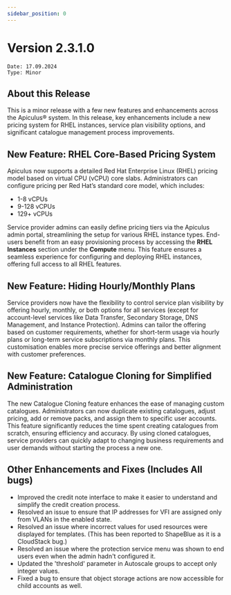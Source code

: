 ```yaml
---
sidebar_position: 0
---
```

# Version 2.3.1.0
```
Date: 17.09.2024
Type: Minor
```

## About this Release

This is a minor release with a few new features and enhancements across the Apiculus® system. In this release, key enhancements include a new pricing system for RHEL instances, service plan visibility options, and significant catalogue management process improvements.

## New Feature: RHEL Core-Based Pricing System

Apiculus now supports a detailed  Red Hat Enterprise Linux (RHEL) pricing model based on virtual CPU (vCPU) core slabs. Administrators can configure pricing per Red Hat’s standard core model, which includes:

- 1-8 vCPUs
- 9-128 vCPUs
- 129+ vCPUs

Service provider admins can easily define pricing tiers via the Apiculus admin portal, streamlining the setup for various RHEL instance types. End-users benefit from an easy provisioning process by accessing the **RHEL Instances** section under the **Compute** menu. This feature ensures a seamless experience for configuring and deploying RHEL instances, offering full access to all RHEL features.

## New Feature: Hiding Hourly/Monthly Plans

Service providers now have the flexibility to control service plan visibility by offering hourly, monthly, or both options for all services (except for account-level services like Data Transfer, Secondary Storage, DNS Management, and Instance Protection). Admins can tailor the offering based on customer requirements, whether for short-term usage via hourly plans or long-term service subscriptions via monthly plans. This customisation enables more precise service offerings and better alignment with customer preferences.

## New Feature: Catalogue Cloning for Simplified Administration

The new Catalogue Cloning feature enhances the ease of managing custom catalogues. Administrators can now duplicate existing catalogues, adjust pricing, add or remove packs, and assign them to specific user accounts. This feature significantly reduces the time spent creating catalogues from scratch, ensuring efficiency and accuracy. By using cloned catalogues, service providers can quickly adapt to changing business requirements and user demands without starting the process a new one.

## Other Enhancements and Fixes (Includes All bugs)

- Improved the credit note interface to make it easier to understand and simplify the credit creation process.
- Resolved an issue to ensure that IP addresses for VFI are assigned only from VLANs in the enabled state.
- Resolved an issue where incorrect values for used resources were displayed for templates. (This has been reported to ShapeBlue as it is a CloudStack bug.)  
- Resolved an issue where the protection service menu was shown to end users even when the admin hadn't configured it.
- Updated the 'threshold' parameter in Autoscale groups to accept only integer values.
- Fixed a bug to ensure that object storage actions are now accessible for child accounts as well.




